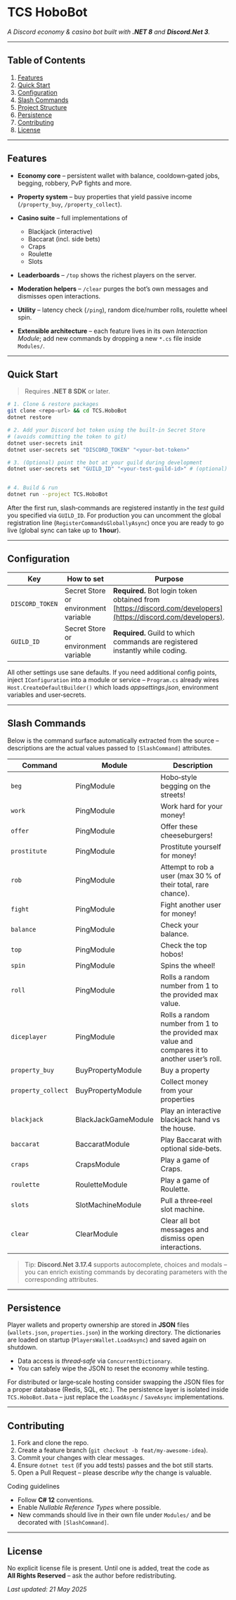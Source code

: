 # TCS HoboBot

*A Discord economy & casino bot built with **.NET 8** and **Discord.Net 3**.*

---

## Table of Contents

1. [Features](#features)
2. [Quick Start](#quick-start)
3. [Configuration](#configuration)
4. [Slash Commands](#slash-commands)
5. [Project Structure](#project-structure)
6. [Persistence](#persistence)
7. [Contributing](#contributing)
8. [License](#license)

---

## Features

* **Economy core** – persistent wallet with balance, cooldown‑gated jobs, begging, robbery, PvP fights and more.
* **Property system** – buy properties that yield passive income (`/property_buy`, `/property_collect`).
* **Casino suite** – full implementations of

    * Blackjack (interactive)
    * Baccarat (incl. side bets)
    * Craps
    * Roulette
    * Slots
* **Leaderboards** – `/top` shows the richest players on the server.
* **Moderation helpers** – `/clear` purges the bot’s own messages and dismisses open interactions.
* **Utility** – latency check (`/ping`), random dice/number rolls, roulette wheel spin.
* **Extensible architecture** – each feature lives in its own *Interaction Module*; add new commands by dropping a new `*.cs` file inside `Modules/`.

---

## Quick Start

> Requires **.NET 8 SDK** or later.

```bash
# 1. Clone & restore packages
git clone <repo‑url> && cd TCS.HoboBot
dotnet restore

# 2. Add your Discord bot token using the built‑in Secret Store
# (avoids committing the token to git)
dotnet user-secrets init
dotnet user-secrets set "DISCORD_TOKEN" "<your‑bot‑token>"

# 3. (Optional) point the bot at your guild during development
dotnet user-secrets set "GUILD_ID" "<your‑test‑guild‑id>" # (optional)


# 4. Build & run
dotnet run --project TCS.HoboBot
```

After the first run, slash‑commands are registered instantly in the *test* guild you specified via `GUILD_ID`. For production you can uncomment the global registration line (`RegisterCommandsGloballyAsync`) once you are ready to go live (global sync can take up to **1 hour**).

---

## Configuration

| Key             | How to set                           | Purpose                                                                                                       |
| --------------- | ------------------------------------ | ------------------------------------------------------------------------------------------------------------- |
| `DISCORD_TOKEN` | Secret Store or environment variable | **Required.** Bot login token obtained from [https://discord.com/developers](https://discord.com/developers). |
| `GUILD_ID`      | Secret Store or environment variable            | **Required.** Guild to which commands are registered instantly while coding.                                    |

All other settings use sane defaults. If you need additional config points, inject `IConfiguration` into a module or service – `Program.cs` already wires `Host.CreateDefaultBuilder()` which loads *appsettings.json*, environment variables and user‑secrets.

---

## Slash Commands

Below is the command surface automatically extracted from the source – descriptions are the actual values passed to `[SlashCommand]` attributes.

| Command            | Module              | Description                                                                                    |
| ------------------ | ------------------- | ---------------------------------------------------------------------------------------------- |
| `beg`              | PingModule          | Hobo‑style begging on the streets!                                                             |
| `work`             | PingModule          | Work hard for your money!                                                                      |
| `offer`            | PingModule          | Offer these cheeseburgers!                                                                     |
| `prostitute`       | PingModule          | Prostitute yourself for money!                                                                 |
| `rob`              | PingModule          | Attempt to rob a user (max 30 % of their total, rare chance).                                  |
| `fight`            | PingModule          | Fight another user for money!                                                                  |
| `balance`          | PingModule          | Check your balance.                                                                            |
| `top`              | PingModule          | Check the top hobos!                                                                           |
| `spin`             | PingModule          | Spins the wheel!                                                                               |
| `roll`             | PingModule          | Rolls a random number from 1 to the provided max value.                                        |
| `diceplayer`       | PingModule          | Rolls a random number from 1 to the provided max value and compares it to another user’s roll. |
| `property_buy`     | BuyPropertyModule   | Buy a property                                                                                 |
| `property_collect` | BuyPropertyModule   | Collect money from your properties                                                             |
| `blackjack`        | BlackJackGameModule | Play an interactive blackjack hand vs the house.                                               |
| `baccarat`         | BaccaratModule      | Play Baccarat with optional side‑bets.                                                         |
| `craps`            | CrapsModule         | Play a game of Craps.                                                                          |
| `roulette`         | RouletteModule      | Play a game of Roulette.                                                                       |
| `slots`            | SlotMachineModule   | Pull a three‑reel slot machine.                                                                |
| `clear`            | ClearModule         | Clear all bot messages and dismiss open interactions.                                          |

> Tip: **Discord.Net 3.17.4** supports autocomplete, choices and modals – you can enrich existing commands by decorating parameters with the corresponding attributes.

---

## Persistence

Player wallets and property ownership are stored in **JSON** files (`wallets.json`, `properties.json`) in the working directory. The dictionaries are loaded on startup (`PlayersWallet.LoadAsync`) and saved again on shutdown.

* Data access is *thread‑safe* via `ConcurrentDictionary`.
* You can safely wipe the JSON to reset the economy while testing.

For distributed or large‑scale hosting consider swapping the JSON files for a proper database (Redis, SQL, etc.). The persistence layer is isolated inside `TCS.HoboBot.Data` – just replace the `LoadAsync` / `SaveAsync` implementations.

---

## Contributing

1. Fork and clone the repo.
2. Create a feature branch (`git checkout -b feat/my-awesome-idea`).
3. Commit your changes with clear messages.
4. Ensure `dotnet test` (if you add tests) passes and the bot still starts.
5. Open a Pull Request – please describe *why* the change is valuable.

Coding guidelines

* Follow **C# 12** conventions.
* Enable *Nullable Reference Types* where possible.
* New commands should live in their own file under `Modules/` and be decorated with `[SlashCommand]`.

---

## License

No explicit license file is present. Until one is added, treat the code as **All Rights Reserved** – ask the author before redistributing. 

*Last updated: 21 May 2025*
